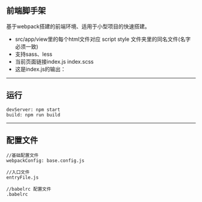 ## 前端脚手架
基于webpack搭建的前端环境、适用于小型项目的快速搭建。
* src/app/view里的每个html文件对应 script style 文件夹里的同名文件(名字必须一致)
* 支持sass、less
* 当前页面链接index.js index.scss
* 这是index.js的输出：
*****

## 运行
```shell
devServer: npm start
build: npm run build
```
*****

## 配置文件
```shell
//基础配置文件
webpackConfig: base.config.js

//入口文件
entryFile.js

//babelrc 配置文件
.babelrc

```
